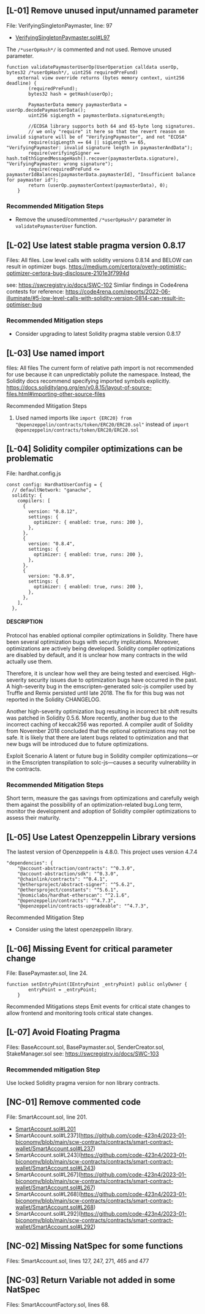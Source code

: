 ## [L-01] Remove unused input/unnamed parameter 
File: VerifyingSingletonPaymaster, line: 97
- [VerifyingSingletonPaymaster.sol#L97](https://github.com/code-423n4/2023-01-biconomy/blob/main/scw-contracts/contracts/smart-contract-wallet/paymasters/verifying/singleton/VerifyingSingletonPaymaster.sol#L97)

The `/*userOpHash*/` is commented and not used.  Remove unused parameter.

```
function validatePaymasterUserOp(UserOperation calldata userOp, bytes32 /*userOpHash*/, uint256 requiredPreFund)
    external view override returns (bytes memory context, uint256 deadline) {
        (requiredPreFund);
        bytes32 hash = getHash(userOp);

        PaymasterData memory paymasterData = userOp.decodePaymasterData();
        uint256 sigLength = paymasterData.signatureLength;

        //ECDSA library supports both 64 and 65-byte long signatures.
        // we only "require" it here so that the revert reason on invalid signature will be of "VerifyingPaymaster", and not "ECDSA"
        require(sigLength == 64 || sigLength == 65, "VerifyingPaymaster: invalid signature length in paymasterAndData");
        require(verifyingSigner == hash.toEthSignedMessageHash().recover(paymasterData.signature), "VerifyingPaymaster: wrong signature");
        require(requiredPreFund <= paymasterIdBalances[paymasterData.paymasterId], "Insufficient balance for paymaster id");
        return (userOp.paymasterContext(paymasterData), 0);
    }
```

### Recommended Mitigation Steps
- Remove the unused/commented `/*userOpHash*/`  parameter in `validatePaymasterUser` function.

## [L-02] Use latest stable pragma version 0.8.17 
Files: All files. 
Low level calls with solidity versions 0.8.14 and BELOW can result in optimizer bugs.
https://medium.com/certora/overly-optimistic-optimizer-certora-bug-disclosure-2101e3f7994d

see: https://swcregistry.io/docs/SWC-102
Simliar findings in Code4rena contests for reference:
https://code4rena.com/reports/2022-06-illuminate/#5-low-level-calls-with-solidity-version-0814-can-result-in-optimiser-bug

### Recommended Mitigation steps
- Consider upgrading to latest Solidity pragma stable version 0.8.17

## [L-03] Use named import
files: All files
The current form of relative path import is not recommended for use because it can unpredictably pollute the namespace.
Instead, the Solidity docs recommend specifying imported symbols explicitly.
https://docs.soliditylang.org/en/v0.8.15/layout-of-source-files.html#importing-other-source-files

Recommended Mitigation Steps
1. Used named imports like `import {ERC20} from "@openzeppelin/contracts/token/ERC20/ERC20.sol"` instead of `import @openzeppelin/contracts/token/ERC20/ERC20.sol`


## [L-04] Solidity compiler optimizations can be problematic
File: hardhat.config.js

```
const config: HardhatUserConfig = {
  // defaultNetwork: "ganache",
  solidity: {
    compilers: [
      {
        version: "0.8.12",
        settings: {
          optimizer: { enabled: true, runs: 200 },
        },
      },
      {
        version: "0.8.4",
        settings: {
          optimizer: { enabled: true, runs: 200 },
        },
      },
      {
        version: "0.8.9",
        settings: {
          optimizer: { enabled: true, runs: 200 },
        },
      },
    ],
  },

```
#### DESCRIPTION
Protocol has enabled optional compiler optimizations in Solidity. There have been several optimization bugs with security implications. Moreover, optimizations are actively being developed. Solidity compiler optimizations are disabled by default, and it is unclear how many contracts in the wild actually use them.

Therefore, it is unclear how well they are being tested and exercised. High-severity security issues due to optimization bugs have occurred in the past. A high-severity bug in the emscripten-generated solc-js compiler used by Truffle and Remix persisted until late 2018. The fix for this bug was not reported in the Solidity CHANGELOG.

Another high-severity optimization bug resulting in incorrect bit shift results was patched in Solidity 0.5.6. More recently, another bug due to the incorrect caching of keccak256 was reported. A compiler audit of Solidity from November 2018 concluded that the optional optimizations may not be safe. It is likely that there are latent bugs related to optimization and that new bugs will be introduced due to future optimizations.

Exploit Scenario A latent or future bug in Solidity compiler optimizations—or in the Emscripten transpilation to solc-js—causes a security vulnerability in the contracts.

### Recommended Mitigation Steps

Short term, measure the gas savings from optimizations and carefully weigh them against the possibility of an optimization-related bug.Long term, monitor the development and adoption of Solidity compiler optimizations to assess their maturity.

## [L-05] Use Latest Openzeppelin Library versions
The lastest version of Openzeppelin is 4.8.0. This project uses version 4.7.4

```
"dependencies": {
    "@account-abstraction/contracts": "^0.3.0",
    "@account-abstraction/sdk": "^0.3.0",
    "@chainlink/contracts": "^0.4.1",
    "@ethersproject/abstract-signer": "^5.6.2",
    "@ethersproject/constants": "^5.6.1",
    "@nomiclabs/hardhat-etherscan": "^2.1.6",
    "@openzeppelin/contracts": "^4.7.3",
    "@openzeppelin/contracts-upgradeable": "^4.7.3",
```
Recommended Mitigation Step
- Consider using the latest openzeppelin library.

## [L-06] Missing Event for critical parameter change
File: BasePaymaster.sol, line 24.

```
function setEntryPoint(IEntryPoint _entryPoint) public onlyOwner {
        entryPoint = _entryPoint;
    }
```

Recommended Mitigations steps
Emit events for critical state changes to allow frontend and monitoring tools  critical state changes.

## [L-07] Avoid Floating Pragma
Files: BaseAccount.sol, BasePaymaster.sol, SenderCreator.sol, StakeManager.sol
see: https://swcregistry.io/docs/SWC-103

### Recommended mitigation Step
Use locked Solidity pragma version for non library contracts.



## [NC-01] Remove commented code
File: SmartAccount.sol, line 201.

- [SmartAccount.sol#L201](https://github.com/code-423n4/2023-01-biconomy/blob/main/scw-contracts/contracts/smart-contract-wallet/SmartAccount.sol#L201)
- SmartAccount.sol#L237](https://github.com/code-423n4/2023-01-biconomy/blob/main/scw-contracts/contracts/smart-contract-wallet/SmartAccount.sol#L237)
- SmartAccount.sol#L243](https://github.com/code-423n4/2023-01-biconomy/blob/main/scw-contracts/contracts/smart-contract-wallet/SmartAccount.sol#L243)
- SmartAccount.sol#L267](https://github.com/code-423n4/2023-01-biconomy/blob/main/scw-contracts/contracts/smart-contract-wallet/SmartAccount.sol#L267)
- SmartAccount.sol#L268](https://github.com/code-423n4/2023-01-biconomy/blob/main/scw-contracts/contracts/smart-contract-wallet/SmartAccount.sol#L268)
- SmartAccount.sol#L292](https://github.com/code-423n4/2023-01-biconomy/blob/main/scw-contracts/contracts/smart-contract-wallet/SmartAccount.sol#L292)


## [NC-02] Missing NatSpec for some functions
Files: SmartAccount.sol, lines 127, 247, 271, 465 and 477


## [NC-03] Return Variable not added in some NatSpec
Files: SmartAccountFactory.sol, lines 68.




